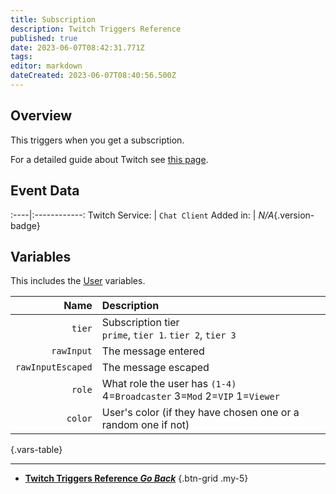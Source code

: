 ```yaml
---
title: Subscription
description: Twitch Triggers Reference
published: true
date: 2023-06-07T08:42:31.771Z
tags: 
editor: markdown
dateCreated: 2023-06-07T08:40:56.500Z
---
```


## Overview
This triggers when you get a subscription.

For a detailed guide about Twitch see [this page](/Platforms/Twitch).

## Event Data
:----|:------------:
Twitch Service: | `Chat Client`
Added in: | *N/A*{.version-badge}

## Variables
This includes the [User](/Variables/User-Variables) variables.

Name | Description
----:|:------------
`tier` | Subscription tier <br> `prime`, `tier 1`. `tier 2`, `tier 3`
`rawInput` | The message entered
`rawInputEscaped` | The message escaped
`role` | What role the user has `(1-4)` <br> 4=`Broadcaster` 3=`Mod` 2=`VIP` 1=`Viewer`
`color` | User's color (if they have chosen one or a random one if not)
{.vars-table}

---

- [<i class="mdi mdi-chevron-left"></i>**Twitch Triggers Reference *Go Back***](/Triggers/Twitch)
{.btn-grid .my-5}